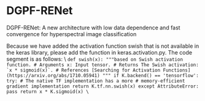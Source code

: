 # DGPF-RENet
DGPF-RENet: A new architecture with low data dependence and fast convergence for hyperspectral image classification

Because we have added the activation function swish that is not available in the keras library, please add the function in keras.activation.py. The code segment is as follows:
\ ```
def swish(x):
    """based on Swish activation function.
    # Arguments
        x: Input tensor.
    # Returns
        The Swish activation: `x * sigmoid(x)`.
    # References
        [Searching for Activation Functions](https://arxiv.org/abs/1710.05941)
    """
    if K.backend() == 'tensorflow':
        try:
            # The native TF implementation has a more
            # memory-efficient gradient implementation
            return K.tf.nn.swish(x)
        except AttributeError:
            pass
    return x * K.sigmoid(x)
\ ```

